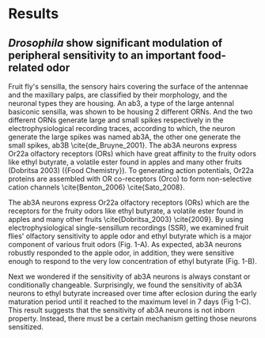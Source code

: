 # Results

## _Drosophila_ show significant modulation of peripheral sensitivity to an important food-related odor

Fruit fly's sensilla, the sensory hairs covering the surface of the antennae and the maxillary palps, are classified by their morphology, and the neuronal types they are housing. An ab3, a type of the large antennal basiconic sensilla, was shown to be housing 2 different ORNs. And the two different ORNs generate large and small spikes respectively in the electrophysiological recording traces, according to which, the neuron generate the large spikes was named ab3A, the other one generate the small spikes, ab3B \cite{de_Bruyne_2001}. The ab3A neurons express Or22a olfactory receptors (ORs) which have great affinity to the fruity odors like ethyl butyrate, a volatile ester found in apples and many other fruits (Dobritsa 2003) ({Food Chemistry}). To generating action potentials, Or22a proteins are assembled with OR co-receptors (Orco) to form non-selective cation channels \cite{Benton_2006} \cite{Sato_2008}.

The ab3A neurons express Or22a olfactory receptors (ORs) which are the receptors for the fruity odors like ethyl butyrate, a volatile ester found in apples and many other fruits \cite{Dobritsa_2003} \cite{2009}.
By using electrophysiological single-sensillum recordings (SSR), we examined fruit flies' olfactory sensitivity to apple odor and ethyl butyrate which is a major component of various fruit odors  (Fig. 1-A).
As expected, ab3A neurons robustly responded to the apple odor, in addition, they were sensitive enough to respond to the very low concentration of ethyl butyrate (Fig.
1-B).

Next we wondered if the sensitivity of ab3A neurons is always constant or conditionally changeable. Surprisingly, we found the sensitivity of ab3A neurons to ethyl butyrate increased over time after eclosion during the early maturation period until it reached to the maximum level in 7 days (Fig 1-C). This result suggests that the sensitivity of ab3A neurons is not inborn property. Instead, there must be a certain mechanism getting those neurons sensitized.


